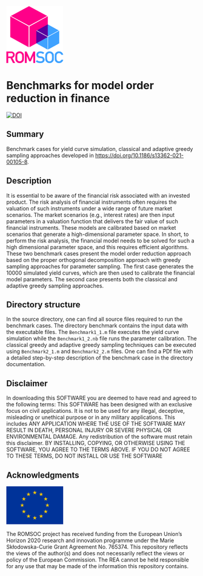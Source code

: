 <img src="images/romsoclogo-logo.png" alt="ROMSOC logo"  width="150"/>

# Benchmarks for model order reduction in finance
[![DOI](https://zenodo.org/badge/DOI/10.5281/zenodo.5171809.svg)](https://doi.org/10.5281/zenodo.5171809)

## Summary
Benchmark cases for yield curve simulation, classical and adaptive greedy sampling approaches developed in https://doi.org/10.1186/s13362-021-00105-8.

## Description
It is essential to be aware of the financial risk associated with an invested product. The risk analysis of financial instruments often requires the valuation of such instruments under a wide range of future market scenarios. The market scenarios (e.g., interest rates) are then input parameters in a valuation function that delivers the fair value of such financial instruments.  These models are calibrated based on market scenarios that generate a high-dimensional parameter space. In short, to perform the risk analysis, the financial model needs to be solved for such a high dimensional parameter space, and this requires efficient algorithms. These two benchmark cases present the model order reduction approach based on the proper orthogonal decomposition approach with greedy sampling approaches for parameter sampling. The first case generates the 10000 simulated yield curves, which are then used to calibrate the financial model parameters. The second case presents both the classical and adaptive greedy sampling approaches.

## Directory structure
In the source directory, one can find all source files required to run the benchmark cases. The directory benchmark contains the input data with the executable files. The ``Benchmark1_1.m`` file executes the yield curve simulation while the ``Benchmark1_2.nb`` file runs the parameter calibration. The classical greedy and adaptive greedy sampling techniques can be executed using ``Benchmark2_1.m`` and ``Benchmark2_2.m`` files. One can find a PDf file with a detailed step-by-step description of the benchmark case in the directory documentation.

## Disclaimer
In downloading this SOFTWARE you are deemed to have read and agreed to the following terms:
This SOFTWARE has been designed with an exclusive focus on civil applications. It is not to be used
for any illegal, deceptive, misleading or unethical purpose or in any military applications. This includes ANY APPLICATION WHERE THE USE OF THE SOFTWARE MAY RESULT IN DEATH,
PERSONAL INJURY OR SEVERE PHYSICAL OR ENVIRONMENTAL DAMAGE. Any redistribution of the software must retain this disclaimer. BY INSTALLING, COPYING, OR OTHERWISE
USING THE SOFTWARE, YOU AGREE TO THE TERMS ABOVE. IF YOU DO NOT AGREE TO
THESE TERMS, DO NOT INSTALL OR USE THE SOFTWARE

## Acknowledgments
<img src="/images/EU_Flag.png" alt="EU Flag"  width="150" height="100" />

The ROMSOC project has received funding from the European Union’s Horizon 2020 research and innovation programme under the Marie Skłodowska-Curie Grant Agreement No. 765374.
This repository reflects the views of the author(s) and does not necessarily reflect the views or policy of the European Commission. The REA cannot be held responsible for any use that may be made of the information this repository contains.
